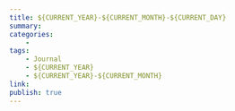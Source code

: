 ```yaml
---
title: ${CURRENT_YEAR}-${CURRENT_MONTH}-${CURRENT_DAY}
summary: 
categories:
    - 
tags:
    - Journal
    - ${CURRENT_YEAR}
    - ${CURRENT_YEAR}-${CURRENT_MONTH}
link: 
publish: true
---
```


